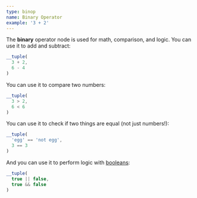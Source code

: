 ```yaml
---
type: binop
name: Binary Operator
example: '3 + 2'
---
```


The **binary** operator node is used for math, comparison, and logic. You can
use it to add and subtract:

```javascript
__tuple(
  3 + 2,
  6 - 4
)
```

You can use it to compare two numbers:

```javascript
__tuple(
  3 > 2,
  6 < 6
)
```

You can use it to check if two things are equal (not just numbers!):

```javascript
__tuple(
  'egg' == 'not egg',
  3 == 3
)
```

And you can use it to perform logic with [booleans](node/boolean):

```javascript
__tuple(
  true || false,
  true && false
)
```
